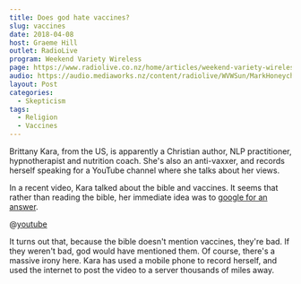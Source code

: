 ```yaml
---
title: Does god hate vaccines?
slug: vaccines
date: 2018-04-08
host: Graeme Hill
outlet: RadioLive
program: Weekend Variety Wireless
page: https://www.radiolive.co.nz/home/articles/weekend-variety-wireless/2018/04/skeptical-thoughts--diet-pills---life-expectancy.html
audio: https://audio.mediaworks.nz/content/radiolive/WVWSun/MarkHoneychurch08_04_18.mp3
layout: Post
categories:
  - Skepticism
tags:
  - Religion
  - Vaccines
---
```


Brittany Kara, from the US, is apparently a Christian author, NLP practitioner, hypnotherapist and nutrition coach. She's also an anti-vaxxer, and records herself speaking for a YouTube channel where she talks about her views.

<!-- more -->

In a recent video, Kara talked about the bible and vaccines. It seems that rather than reading the bible, her immediate idea was to [google for an answer](http://deadstate.org/anti-vaxxer-warrior-mom-if-vaccines-are-so-great-why-arent-they-mentioned-in-the-bible/).

@[youtube](https://youtu.be/OYFHVYMDod4)

It turns out that, because the bible doesn't mention vaccines, they're bad. If they weren't bad, god would have mentioned them. Of course, there's a massive irony here. Kara has used a mobile phone to record herself, and used the internet to post the video to a server thousands of miles away.
